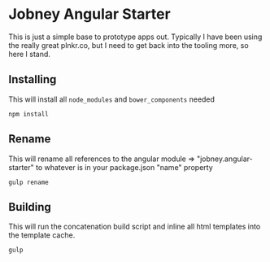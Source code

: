Jobney Angular Starter
====

This is just a simple base to prototype apps out. Typically I have been using
the really great plnkr.co, but I need to get back into the tooling more, so here
I stand.

Installing
----

This will install all `node_modules` and `bower_components` needed

`
npm install
`

Rename
----

This will rename all references to the angular module => "jobney.angular-starter"
to whatever is in your package.json "name" property

`
gulp rename
`

Building
----

This will run the concatenation build script and inline all html templates
into the template cache.

`
gulp
`